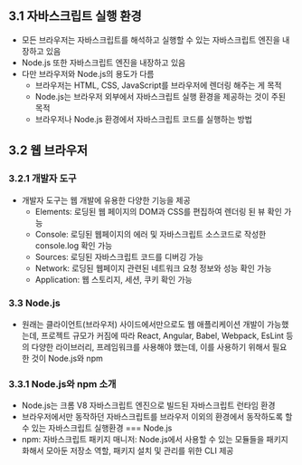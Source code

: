 ## 3.1 자바스크립트 실행 환경

- 모든 브라우저는 자바스크립트를 해석하고 실행할 수 있는 자바스크립트 엔진을 내장하고 있음
- Node.js 또한 자바스크립트 엔진을 내장하고 있음
- 다만 브라우저와 Node.js의 용도가 다름
  - 브라우저는 HTML, CSS, JavaScript를 브라우저에 렌더링 해주는 게 목적
  - Node.js는 브라우저 외부에서 자바스크립트 실행 환경을 제공하는 것이 주된 목적
  - 브라우저나 Node.js 환경에서 자바스크립트 코드를 실행하는 방법

## 3.2 웹 브라우저

### 3.2.1 개발자 도구

- 개발자 도구는 웹 개발에 유용한 다양한 기능을 제공
  - Elements: 로딩된 웹 페이지의 DOM과 CSS를 편집하여 렌더링 된 뷰 확인 가능
  - Console: 로딩된 웹페이지의 에러 및 자바스크립트 소스코드로 작성한 console.log 확인 가능
  - Sources: 로딩된 자바스크립트 코드를 디버깅 가능
  - Network: 로딩된 웹페이지 관련된 네트워크 요청 정보와 성능 확인 가능
  - Application: 웹 스토리지, 세션, 쿠키 확인 가능

### 3.3 Node.js

- 원래는 클라이언트(브라우저) 사이드에서만으로도 웹 애플리케이션 개발이 가능했는데, 프로젝트 규모가 커짐에 따라 React, Angular, Babel, Webpack, EsLint 등의 다양한 라이브러리, 프레임워크를 사용해야 했는데, 이를 사용하기 위해서 필요한 것이 Node.js와 npm

### 3.3.1 Node.js와 npm 소개

- Node.js는 크롬 V8 자바스크립트 엔진으로 빌드된 자바스크립트 런타임 환경
- 브라우저에서만 동작하던 자바스크립트를 브라우저 이외의 환경에서 동작하도록 할 수 있는 자바스크립트 실행환경 === Node.js
- npm: 자바스크립트 패키지 매니저: Node.js에서 사용할 수 있는 모듈들을 패키지화해서 모아둔 저장소 역할, 패키지 설치 및 관리를 위한 CLI 제공

